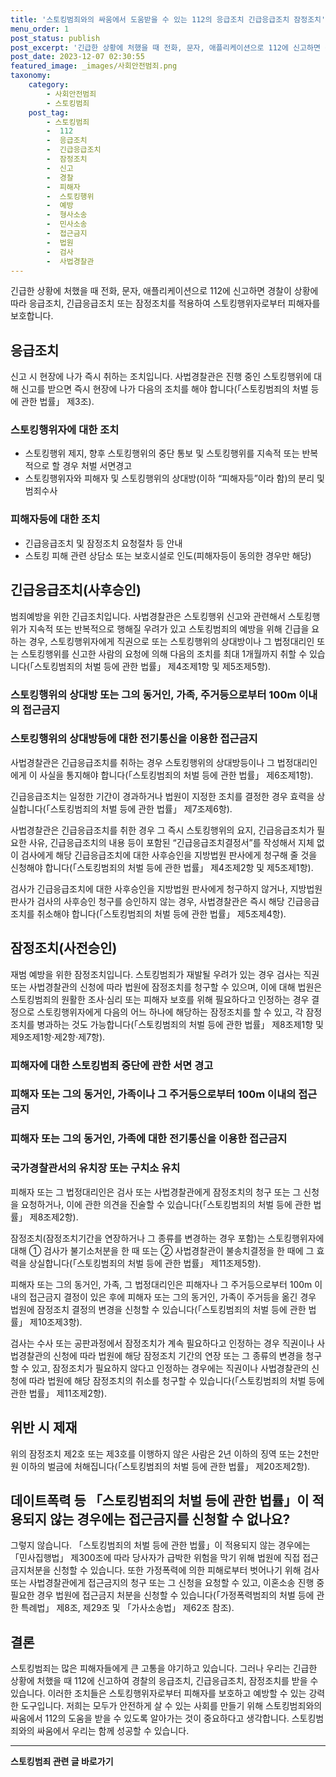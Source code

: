 ```yaml
---
title: '스토킹범죄와의 싸움에서 도움받을 수 있는 112의 응급조치 긴급응급조치 잠정조치'
menu_order: 1
post_status: publish
post_excerpt: '긴급한 상황에 처했을 때 전화, 문자, 애플리케이션으로 112에 신고하면 경찰이 상황에 따라 응급조치, 긴급응급조치 또는 잠정조치를 적용하여 스토킹행위자로부터 피해자를 보호합니다.'
post_date: 2023-12-07 02:30:55
featured_image: _images/사회안전범죄.png
taxonomy:
    category:
        - 사회안전범죄
        - 스토킹범죄
    post_tag:
        - 스토킹범죄
        -  112
        -  응급조치
        -  긴급응급조치
        -  잠정조치
        -  신고
        -  경찰
        -  피해자
        -  스토킹행위
        -  예방
        -  형사소송
        -  민사소송
        -  접근금지
        -  법원
        -  검사
        -  사법경찰관
---
```



긴급한 상황에 처했을 때 전화, 문자, 애플리케이션으로 112에 신고하면 경찰이 상황에 따라 응급조치, 긴급응급조치 또는 잠정조치를 적용하여 스토킹행위자로부터 피해자를 보호합니다.
 
## 응급조치

신고 시 현장에 나가 즉시 취하는 조치입니다. 사법경찰관은 진행 중인 스토킹행위에 대해 신고를 받으면 즉시 현장에 나가 다음의 조치를 해야 합니다(「스토킹범죄의 처벌 등에 관한 법률」 제3조).

### 스토킹행위자에 대한 조치
- 스토킹행위 제지, 향후 스토킹행위의 중단 통보 및 스토킹행위를 지속적 또는 반복적으로 할 경우 처벌 서면경고
- 스토킹행위자와 피해자 및 스토킹행위의 상대방(이하 “피해자등”이라 함)의 분리 및 범죄수사

### 피해자등에 대한 조치
- 긴급응급조치 및 잠정조치 요청절차 등 안내
- 스토킹 피해 관련 상담소 또는 보호시설로 인도(피해자등이 동의한 경우만 해당)

## 긴급응급조치(사후승인)

범죄예방을 위한 긴급조치입니다. 사법경찰관은 스토킹행위 신고와 관련해서 스토킹행위가 지속적 또는 반복적으로 행해질 우려가 있고 스토킹범죄의 예방을 위해 긴급을 요하는 경우, 스토킹행위자에게 직권으로 또는 스토킹행위의 상대방이나 그 법정대리인 또는 스토킹행위를 신고한 사람의 요청에 의해 다음의 조치를 최대 1개월까지 취할 수 있습니다(「스토킹범죄의 처벌 등에 관한 법률」 제4조제1항 및 제5조제5항).

### 스토킹행위의 상대방 또는 그의 동거인, 가족, 주거등으로부터 100m 이내의 접근금지
### 스토킹행위의 상대방등에 대한 전기통신을 이용한 접근금지

사법경찰관은 긴급응급조치를 취하는 경우 스토킹행위의 상대방등이나 그 법정대리인에게 이 사실을 통지해야 합니다(「스토킹범죄의 처벌 등에 관한 법률」 제6조제1항).

긴급응급조치는 일정한 기간이 경과하거나 법원이 지정한 조치를 결정한 경우 효력을 상실합니다(「스토킹범죄의 처벌 등에 관한 법률」 제7조제6항).

사법경찰관은 긴급응급조치를 취한 경우 그 즉시 스토킹행위의 요지, 긴급응급조치가 필요한 사유, 긴급응급조치의 내용 등이 포함된 “긴급응급조치결정서”를 작성해서 지체 없이 검사에게 해당 긴급응급조치에 대한 사후승인을 지방법원 판사에게 청구해 줄 것을 신청해야 합니다(「스토킹범죄의 처벌 등에 관한 법률」 제4조제2항 및 제5조제1항).

검사가 긴급응급조치에 대한 사후승인을 지방법원 판사에게 청구하지 않거나, 지방법원 판사가 검사의 사후승인 청구를 승인하지 않는 경우, 사법경찰관은 즉시 해당 긴급응급조치를 취소해야 합니다(「스토킹범죄의 처벌 등에 관한 법률」 제5조제4항).

## 잠정조치(사전승인)

재범 예방을 위한 잠정조치입니다. 스토킹범죄가 재발될 우려가 있는 경우 검사는 직권 또는 사법경찰관의 신청에 따라 법원에 잠정조치를 청구할 수 있으며, 이에 대해 법원은 스토킹범죄의 원활한 조사·심리 또는 피해자 보호를 위해 필요하다고 인정하는 경우 결정으로 스토킹행위자에게 다음의 어느 하나에 해당하는 잠정조치를 할 수 있고, 각 잠정조치를 병과하는 것도 가능합니다(「스토킹범죄의 처벌 등에 관한 법률」 제8조제1항 및 제9조제1항·제2항·제7항).

### 피해자에 대한 스토킹범죄 중단에 관한 서면 경고
### 피해자 또는 그의 동거인, 가족이나 그 주거등으로부터 100m 이내의 접근금지
### 피해자 또는 그의 동거인, 가족에 대한 전기통신을 이용한 접근금지
### 국가경찰관서의 유치장 또는 구치소 유치

피해자 또는 그 법정대리인은 검사 또는 사법경찰관에게 잠정조치의 청구 또는 그 신청을 요청하거나, 이에 관한 의견을 진술할 수 있습니다(「스토킹범죄의 처벌 등에 관한 법률」 제8조제2항).

잠정조치(잠정조치기간을 연장하거나 그 종류를 변경하는 경우 포함)는 스토킹행위자에 대해 ① 검사가 불기소처분을 한 때 또는 ② 사법경찰관이 불송치결정을 한 때에 그 효력을 상실합니다(「스토킹범죄의 처벌 등에 관한 법률」 제11조제5항).

피해자 또는 그의 동거인, 가족, 그 법정대리인은 피해자나 그 주거등으로부터 100m 이내의 접근금지 결정이 있은 후에 피해자 또는 그의 동거인, 가족이 주거등을 옮긴 경우 법원에 잠정조치 결정의 변경을 신청할 수 있습니다(「스토킹범죄의 처벌 등에 관한 법률」 제10조제3항).

검사는 수사 또는 공판과정에서 잠정조치가 계속 필요하다고 인정하는 경우 직권이나 사법경찰관의 신청에 따라 법원에 해당 잠정조치 기간의 연장 또는 그 종류의 변경을 청구할 수 있고, 잠정조치가 필요하지 않다고 인정하는 경우에는 직권이나 사법경찰관의 신청에 따라 법원에 해당 잠정조치의 취소를 청구할 수 있습니다(「스토킹범죄의 처벌 등에 관한 법률」 제11조제2항).

## 위반 시 제재

위의 잠정조치 제2호 또는 제3호를 이행하지 않은 사람은 2년 이하의 징역 또는 2천만원 이하의 벌금에 처해집니다(「스토킹범죄의 처벌 등에 관한 법률」 제20조제2항).

## 데이트폭력 등 「스토킹범죄의 처벌 등에 관한 법률」이 적용되지 않는 경우에는 접근금지를 신청할 수 없나요?

그렇지 않습니다. 「스토킹범죄의 처벌 등에 관한 법률」이 적용되지 않는 경우에는 「민사집행법」 제300조에 따라 당사자가 급박한 위험을 막기 위해 법원에 직접 접근금지처분을 신청할 수 있습니다. 또한 가정폭력에 의한 피해로부터 벗어나기 위해 검사 또는 사법경찰관에게 접근금지의 청구 또는 그 신청을 요청할 수 있고, 이혼소송 진행 중 필요한 경우 법원에 접근금지 처분을 신청할 수 있습니다(「가정폭력범죄의 처벌 등에 관한 특례법」 제8조, 제29조 및 「가사소송법」 제62조 참조).

## 결론

스토킹범죄는 많은 피해자들에게 큰 고통을 야기하고 있습니다. 그러나 우리는 긴급한 상황에 처했을 때 112에 신고하여 경찰의 응급조치, 긴급응급조치, 잠정조치를 받을 수 있습니다. 이러한 조치들은 스토킹행위자로부터 피해자를 보호하고 예방할 수 있는 강력한 도구입니다. 저희는 모두가 안전하게 살 수 있는 사회를 만들기 위해 스토킹범죄와의 싸움에서 112의 도움을 받을 수 있도록 알아가는 것이 중요하다고 생각합니다. 스토킹범죄와의 싸움에서 우리는 함께 성공할 수 있습니다.                                            
<!-- wp:separator -->
<hr class="wp-block-separator has-alpha-channel-opacity"/>
<!-- /wp:separator -->

<!-- wp:group {"backgroundColor":"base","layout":{"type":"constrained"}} -->
<div class="wp-block-group has-base-background-color has-background"><!-- wp:paragraph {"align":"center","fontSize":"medium"} -->
<p class="has-text-align-center has-large-font-size"><strong>스토킹범죄 관련 글 바로가기</strong></p>
<!-- /wp:paragraph -->


<!-- wp:latest-posts
{"categories":[{"id":31440,"count":19,"description":"","link":"https://uknowlaw.com/category/%ec%8a%a4%ed%86%a0%ed%82%b9%eb%b2%94%ec%a3%84/","name":"스토킹범죄","slug":"스토킹범죄","taxonomy":"category","parent":0,"meta":[],"_links":{"self":[{"href":"https://uknowlaw.com/wp-json/wp/v2/categories/31440"}],"collection":[{"href":"https://uknowlaw.com/wp-json/wp/v2/categories"}],"about":[{"href":"https://uknowlaw.com/wp-json/wp/v2/taxonomies/category"}],"wp:post_type":[{"href":"https://uknowlaw.com/wp-json/wp/v2/posts?categories=31440"}],"curies":[{"name":"wp","href":"https://api.w.org/{rel}","templated":true}]}}],"postsToShow":100,"excerptLength":28,"postLayout":"grid","columns":2,"featuredImageAlign":"left","featuredImageSizeSlug":"large","fontSize":"small"} /--></div>
<!-- /wp:group -->